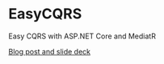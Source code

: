 # EasyCQRS
Easy CQRS with ASP.NET Core and MediatR

[Blog post and slide deck](http://ryanfoote.azurewebsites.net/2017/12/15/easy-cqrs-with-asp-net-core-mediatr/)